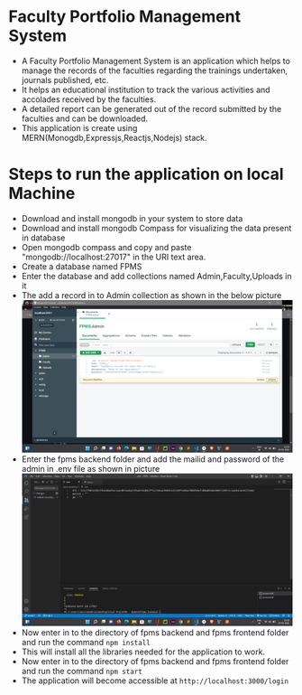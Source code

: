 # Faculty Portfolio Management System
- A Faculty Portfolio Management System is an application which helps to manage the records of the faculties regarding the trainings undertaken, journals published, etc.
- It helps an educational institution to track the various activities and accolades received by the faculties.
- A detailed report can be generated out of the record submitted by the faculties and can be downloaded.
- This application is create using MERN(Monogdb,Expressjs,Reactjs,Nodejs) stack.

# Steps to run the application on local Machine
- Download and install mongodb in your system to store data
- Download and install mongodb Compass for visualizing the data present in database
- Open mongodb compass and copy and paste "mongodb://localhost:27017" in the URI text area.
- Create a database named FPMS
- Enter the database and add collections named Admin,Faculty,Uploads in it
- The add a record in to Admin collection as shown in the below picture
![Admin-record](https://github.com/VisakhSA/FPMS---Updated/blob/master/fpms%20images/Admin-record.png)
- Enter the fpms backend folder and add the mailid and password of the admin in .env file as shown in picture
![MailidPW](https://github.com/VisakhSA/FPMS---Updated/blob/master/fpms%20images/MailPW.png)
- Now enter in to the directory of fpms backend and fpms frontend folder and run the command `npm install`
- This will install all the libraries needed for the application to work.
- Now enter in to the directory of fpms backend and fpms frontend folder and run the command `npm start`
- The application will become accessible at `http://localhost:3000/login`
